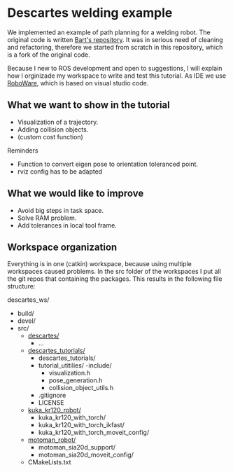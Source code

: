 # Descartes welding example

We implemented an example of path planning for a welding robot. The original code is written [Bart's repository](https://github.com/Bart123456/lasrobot_ws). It was in serious need of cleaning and refactoring, therefore we started from scratch in this repository, which is a fork of the original code.

Because I new to ROS development and open to suggestions, I will explain how I orginizade my workspace to write and test this tutorial. As IDE we use [RoboWare](http://www.roboware.me/), which is based on visual studio code.

## What we want to show in the tutorial

- Visualization of a trajectory.
- Adding collision objects.
- (custom cost function)

Reminders
- Function to convert eigen pose to orientation toleranced point.
- rviz config has to be adapted

## What we would like to improve

- Avoid big steps in task space.
- Solve RAM problem.
- Add tolerances in local tool frame.

## Workspace organization

Everything is in one (catkin) workspace, because using multiple workspaces caused problems. In the src folder of the workspaces I put all the git repos that containing the packages. This results in the following file structure:


descartes_ws/
  - build/
  - devel/
  - src/
    - [descartes/](https://github.com/JeroenDM/descartes/tree/indigo-devel)
      - ...
    - [descartes_tutorials/](https://github.com/JeroenDM/descartes_tutorials)
      - descartes_tutorials/
      - tutorial_utitilies/
        -include/
          - visualization.h
          - pose_generation.h
          - collision_object_utils.h
      - .gitignore
      - LICENSE
    - [kuka_kr120_robot/](https://github.com/JeroenDM/kuka_kr120_robot)
      - kuka_kr120_with_torch/
      - kuka_kr120_with_torch_ikfast/
      - kuka_kr120_with_torch_moveit_config/
    - [motoman_robot/](https://github.com/ros-industrial/motoman)
      - motoman_sia20d_support/
      - motoman_sia20d_moveit_config/
    - CMakeLists.txt
